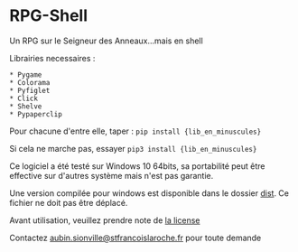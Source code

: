 # RPG-Shell
Un RPG sur le Seigneur des Anneaux...mais en shell

Librairies necessaires :

    * Pygame
    * Colorama
    * Pyfiglet
    * Click
    * Shelve
    * Pypaperclip


Pour chacune d'entre elle, taper :
    `pip install {lib_en_minuscules}`

Si cela ne marche pas, essayer
    `pip3 install {lib_en_minuscules}`


Ce logiciel a été testé sur Windows 10 64bits, sa portabilité peut être effective sur d'autres système mais n'est pas garantie.

Une version compilée pour windows est disponible dans le dossier [dist](/dist). Ce fichier ne doit pas être déplacé.


Avant utilisation, veuillez prendre note de [la license](LICENSE)

Contactez aubin.sionville@stfrancoislaroche.fr pour toute demande